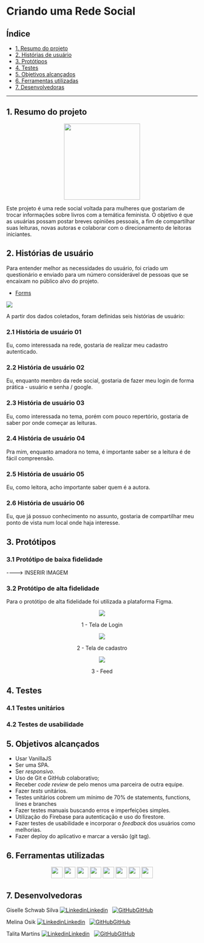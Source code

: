 # Criando uma Rede Social

## Índice

* [1. Resumo do projeto](#1-resumo-do-projeto)
* [2. Histórias de usuário](#2-historias-de-usuario)
* [3. Protótipos](#3-prototipos)
* [4. Testes](#4-testes)
* [5. Objetivos alcançados](#5-objetivos-alcancados)
* [6. Ferramentas utilizadas](#6-ferramentas-utilizadas)
* [7. Desenvolvedoras](#7-desenvolvedoras)

***

## 1. Resumo do projeto

<p align="center"><img src="src/imagens/logo-lemos.png" width="200px";></p>

Este projeto é uma rede social voltada para mulheres que gostariam de trocar informações sobre livros com a temática feminista. O objetivo é que as usuárias possam postar breves opiniões pessoais, a fim de compartilhar suas leituras, novas autoras e colaborar com o direcionamento de leitoras iniciantes.


## 2. Histórias de usuário

Para entender melhor as necessidades do usuário, foi criado um questionário e enviado para um número considerável de pessoas que se encaixam no público alvo do projeto. 

* [Forms](https://docs.google.com/forms/d/1COMhEm6fq0R220bUlIyGbzvqqAYgm5k8eY-bYp8sGnI/edit)

<img src="src/imagens/respostas-forms.png">

A partir dos dados coletados, foram definidas seis histórias de usuário:

### 2.1 História de usuário 01

Eu, como interessada na rede, gostaria de realizar meu cadastro autenticado.

### 2.2 História de usuário 02

Eu, enquanto membro da rede social, gostaria de fazer meu login de forma prática - usuário e senha / google.

### 2.3 História de usuário 03

Eu, como interessada no tema, porém com pouco repertório, gostaria de saber por onde começar as leituras.

### 2.4 História de usuário 04

Pra mim, enquanto amadora no tema, é importante saber se a leitura é de fácil compreensão.

### 2.5 História de usuário 05

Eu, como leitora, acho importante saber quem é a autora.

### 2.6 História de usuário 06

Eu, que já possuo conhecimento no assunto, gostaria de compartilhar meu ponto de vista num local onde haja interesse.


## 3. Protótipos

### 3.1 Protótipo de baixa fidelidade

----> INSERIR IMAGEM

### 3.2 Protótipo de alta fidelidade

Para o protótipo de alta fidelidade foi utilizada a plataforma Figma.

<p align="center"><img src="src/imagens/figma1.png"></p>
<p align="center"> 1 - Tela de Login </p>

<p align="center"><img src="src/imagens/figma2.png"></p>
<p align="center">2 - Tela de cadastro </p>

<p align="center"><img src="src/imagens/figma3.png"></p>
<p align="center">3 - Feed </p>


## 4. Testes

### 4.1 Testes unitários



### 4.2 Testes de usabilidade



## 5. Objetivos alcançados
  - Usar VanillaJS
  - Ser uma SPA.
  - Ser _responsivo_.
  - Uso de Git e GitHub colaborativo;
  - Receber _code review_ de pelo menos uma parceira de outra equipe.
  - Fazer _tests_ unitários.
  - Testes unitários cobrem um mínimo de 70% de statements, functions, lines e branches
  - Fazer testes manuais buscando erros e imperfeições simples.
  - Utilização do Firebase para autenticação e uso do firestore.
  - Fazer testes de usabilidade e incorporar o _feedback_ dos usuários como melhorias.
  - Fazer deploy do aplicativo e marcar a versão (git tag).

## 6. Ferramentas utilizadas
<div align="center">
<img src="https://cdn.jsdelivr.net/gh/devicons/devicon/icons/javascript/javascript-original.svg" height="30px";/>
<img src="https://cdn.jsdelivr.net/gh/devicons/devicon/icons/html5/html5-original.svg" height="30px";/>
<img src="https://cdn.jsdelivr.net/gh/devicons/devicon/icons/css3/css3-original.svg" height="30px";/>
<img src="https://cdn.jsdelivr.net/gh/devicons/devicon/icons/git/git-original.svg" height="30px";/>
<img src="https://cdn.jsdelivr.net/gh/devicons/devicon/icons/github/github-original.svg" 
<img src="https://cdn.jsdelivr.net/gh/devicons/devicon/icons/nodejs/nodejs-original.svg" height="30px";/>
<img src="https://cdn.jsdelivr.net/gh/devicons/devicon/icons/firebase/firebase-plain.svg" height="30px";/>
<img src="https://cdn.jsdelivr.net/gh/devicons/devicon/icons/figma/figma-original.svg" height="30px";/>
<img src="https://cdn.jsdelivr.net/gh/devicons/devicon/icons/trello/trello-plain.svg" height="30px";/>
</div>   
          
## 7. Desenvolvedoras
Giselle Schwab Silva [![Linkedin](https://i.stack.imgur.com/gVE0j.png)Linkedin](https://www.linkedin.com/in/giselle-schwab-silva-58930610a/)
&nbsp;
[![GitHub](https://i.stack.imgur.com/tskMh.png)GitHub](https://github.com/giselleschwab)

Melina Osik  [![Linkedin](https://i.stack.imgur.com/gVE0j.png)Linkedin](https://www.linkedin.com/in/melina-osik/)
&nbsp;
[![GitHub](https://i.stack.imgur.com/tskMh.png)GitHub](https://github.com/osikmelina)

Talita Martins [![Linkedin](https://i.stack.imgur.com/gVE0j.png)Linkedin](https://www.linkedin.com/in/talitamsx/)
&nbsp;
[![GitHub](https://i.stack.imgur.com/tskMh.png)GitHub](https://github.com/talitamsx)
